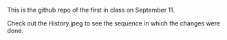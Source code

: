 This is the github repo of the first in class on September 11.

Check out the History.jpeg to see the sequence in which the changes were done.